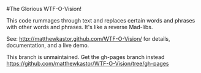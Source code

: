 #The Glorious WTF-O-Vision!

This code rummages through text and replaces certain words and phrases with other words and phrases. It's like a reverse Mad-libs.

See: http://matthewkastor.github.com/WTF-O-Vision/ for details, documentation, and a live demo.

This branch is unmaintained. Get the gh-pages branch instead https://github.com/matthewkastor/WTF-O-Vision/tree/gh-pages